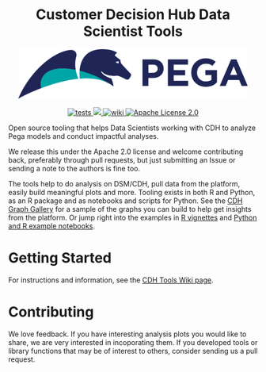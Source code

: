<center><h1 class="no-underline"> Customer Decision Hub Data Scientist Tools </h1></center> 

<p align="center">
    <img height="100px" src="images/pegasystems-inc-vector-logo.svg" alt="Pega logo">
</p>

<p align="center">
  <!-- Tests -->
  <a href="https://github.com/pegasystems/cdh-datascientist-tools/actions?workflow=cdhtools">
    <img src="https://github.com/pegasystems/cdh-datascientist-tools/workflows/cdhtools/badge.svg" alt="tests">
  </a>
  <!-- Code coverage -->
  <a href="https://codecov.io/gh/pegasystems/cdh-datascientist-tools">
    <img src="https://codecov.io/gh/pegasystems/cdh-datascientist-tools/branch/master/graph/badge.svg"/>
  </a>
  <!-- Documentation -->
  <a href="https://github.com/pegasystems/cdh-datascientist-tools/wiki">
    <img src="https://img.shields.io/badge/wiki-up-success" alt="wiki">
  </a>
  <!-- License -->
  <a href="https://github.com/pegasystems/cdh-datascientist-tools/blob/master/LICENSE">
    <img src="https://img.shields.io/github/license/pegasystems/cdh-datascientist-tools" alt="Apache License 2.0">
  </a>
</p>

Open source tooling that helps Data Scientists working with CDH to analyze Pega models and conduct impactful analyses.

We release this under the Apache 2.0 license and welcome contributing back, preferably through pull requests, but just submitting an Issue or sending a note to the authors is fine too.

The tools help to do analysis on DSM/CDH, pull data from the platform, easily build meaningful plots and more. Tooling exists in both R and Python, as an R package and as notebooks and scripts for Python. See the [CDH Graph Gallery](https://github.com/pegasystems/cdh-datascientist-tools/wiki/CDH-Graph-Gallery) for a sample of the graphs you can build to help get insights from the platform. Or jump right into the examples in [R vignettes](https://pegasystems.github.io/cdh-datascientist-tools/articles/index.html) and [Python and R example notebooks](https://github.com/pegasystems/cdh-datascientist-tools/tree/master/examples).



# Getting Started

For instructions and information, see the [CDH Tools Wiki page](https://github.com/pegasystems/cdh-datascientist-tools/wiki).

# Contributing

We love feedback. If you have interesting analysis plots you would like to share, we are very interested in incoporating them. If you developed tools or library functions that may be of interest to others, consider sending us a pull request.


